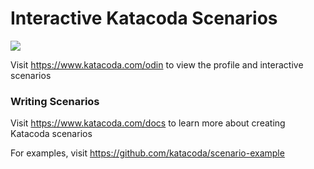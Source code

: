 # Interactive Katacoda Scenarios

[![](http://shields.katacoda.com/katacoda/odin/count.svg)](https://www.katacoda.com/odin "Get your profile on Katacoda.com")

Visit https://www.katacoda.com/odin to view the profile and interactive scenarios

### Writing Scenarios
Visit https://www.katacoda.com/docs to learn more about creating Katacoda scenarios

For examples, visit https://github.com/katacoda/scenario-example
